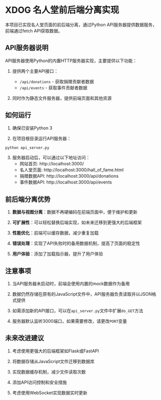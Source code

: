 # XDOG 名人堂前后端分离实现

本项目已实现名人堂页面的前后端分离，通过Python API服务器提供数据服务，前端通过fetch API获取数据。

## API服务器说明

API服务器使用Python的内置HTTP服务器实现，主要提供以下功能：

1. 提供两个主要API接口：
   - `/api/donations` - 获取捐赠贡献者数据
   - `/api/events` - 获取事件贡献者数据

2. 同时作为静态文件服务器，提供前端页面和其他资源

## 如何运行

1. 确保已安装Python 3

2. 在项目根目录运行API服务器：
```bash
python api_server.py
```

3. 服务器启动后，可以通过以下地址访问：
   - 网站首页: http://localhost:3000/
   - 名人堂页面: http://localhost:3000/hall_of_fame.html
   - 捐赠数据API: http://localhost:3000/api/donations
   - 事件数据API: http://localhost:3000/api/events

## 前后端分离优势

1. **数据与视图分离**：数据不再硬编码在前端页面中，便于维护和更新

2. **可扩展性**：可以轻松替换后端实现，如未来迁移到更强大的后端框架

3. **性能优化**：前端可以缓存数据，减少重复加载

4. **错误处理**：实现了API失败时的备用数据机制，提高了页面的稳定性

5. **用户体验**：添加了加载指示器，提升了用户体验

## 注意事项

1. 当API服务器未启动时，前端会使用内置的mock数据作为备用

2. 数据仍然存储在原有的JavaScript文件中，API服务器负责读取并以JSON格式提供

3. 如需添加新的API接口，可以在`api_server.py`文件中扩展`do_GET`方法

4. 服务器默认监听3000端口，如果需要修改，请更改`PORT`变量

## 未来改进建议

1. 考虑使用更强大的后端框架如Flask或FastAPI

2. 将数据存储从JavaScript文件迁移到数据库

3. 实现数据缓存机制，减少文件读取次数

4. 添加API访问控制和安全措施

5. 考虑使用WebSocket实现数据实时更新